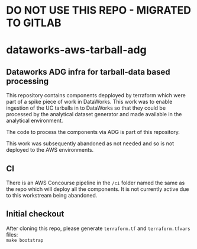 # DO NOT USE THIS REPO - MIGRATED TO GITLAB

# dataworks-aws-tarball-adg

## Dataworks ADG infra for tarball-data based processing

This repository contains components depployed by terraform which were part of a spike piece of work in DataWorks. This work was to enable ingestion of the UC tarballs in to DataWorks so that they could be processed by the analytical dataset generator and made available in the analytical environment.

The code to process the components via ADG is part of this repository.

This work was subsequently abandoned as not needed and so is not deployed to the AWS environments.

## CI

There is an AWS Concourse pipeline in the `/ci` folder named the same as the repo which will deploy all the components. It is not currently active due to this workstream being abandoned.

## Initial checkout

After cloning this repo, please generate `terraform.tf` and `terraform.tfvars` files:  
`make bootstrap`
